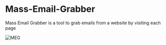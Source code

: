 # Mass-Email-Grabber
Mass Email Grabber is a tool to grab emails from a website by visiting each page


![MEG](https://github.com/sazzad1337/Mass-Email-Grabber/assets/59094087/40a523e5-549f-4b27-a96c-db2af53e4551)
